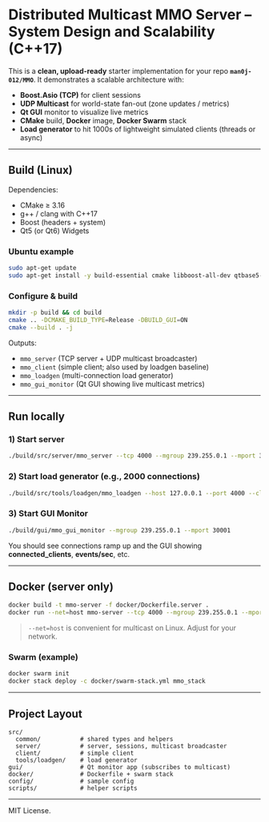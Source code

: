 # Distributed Multicast MMO Server – System Design and Scalability (C++17)

This is a **clean, upload-ready** starter implementation for your repo **`man0j-012/MMO`**.
It demonstrates a scalable architecture with:

- **Boost.Asio (TCP)** for client sessions
- **UDP Multicast** for world-state fan-out (zone updates / metrics)
- **Qt GUI** monitor to visualize live metrics
- **CMake** build, **Docker** image, **Docker Swarm** stack
- **Load generator** to hit 1000s of lightweight simulated clients (threads or async)


---

## Build (Linux)

Dependencies:
- CMake ≥ 3.16
- g++ / clang with C++17
- Boost (headers + system)
- Qt5 (or Qt6) Widgets

### Ubuntu example
```bash
sudo apt-get update
sudo apt-get install -y build-essential cmake libboost-all-dev qtbase5-dev
```

### Configure & build
```bash
mkdir -p build && cd build
cmake .. -DCMAKE_BUILD_TYPE=Release -DBUILD_GUI=ON
cmake --build . -j
```

Outputs:
- `mmo_server` (TCP server + UDP multicast broadcaster)
- `mmo_client` (simple client; also used by loadgen baseline)
- `mmo_loadgen` (multi-connection load generator)
- `mmo_gui_monitor` (Qt GUI showing live multicast metrics)

---

## Run locally

### 1) Start server
```bash
./build/src/server/mmo_server --tcp 4000 --mgroup 239.255.0.1 --mport 30001 --iface 0.0.0.0
```

### 2) Start load generator (e.g., 2000 connections)
```bash
./build/src/tools/loadgen/mmo_loadgen --host 127.0.0.1 --port 4000 --clients 2000 --rate 10
```

### 3) Start GUI Monitor
```bash
./build/gui/mmo_gui_monitor --mgroup 239.255.0.1 --mport 30001
```

You should see connections ramp up and the GUI showing **connected_clients**, **events/sec**, etc.

---

## Docker (server only)

```bash
docker build -t mmo-server -f docker/Dockerfile.server .
docker run --net=host mmo-server --tcp 4000 --mgroup 239.255.0.1 --mport 30001 --iface 0.0.0.0
```

> `--net=host` is convenient for multicast on Linux. Adjust for your network.

### Swarm (example)
```bash
docker swarm init
docker stack deploy -c docker/swarm-stack.yml mmo_stack
```

---

## Project Layout

```
src/
  common/           # shared types and helpers
  server/           # server, sessions, multicast broadcaster
  client/           # simple client
  tools/loadgen/    # load generator
gui/                # Qt monitor app (subscribes to multicast)
docker/             # Dockerfile + swarm stack
config/             # sample config
scripts/            # helper scripts
```

---

MIT License.
